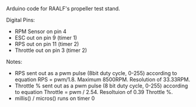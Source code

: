 Arduino code for RAALF's propeller test stand.

Digital Pins:
- RPM Sensor on pin 4
- ESC out on pin 9 (timer 1)
- RPS out on pin 11 (timer 2)
- Throttle out on pin 3 (timer 2)

Notes:
- RPS sent out as a pwm pulse (8bit duty cycle, 0-255) according to equation RPS = pwm/1.8. Maximum 8500RPM. Resolution of 33.33RPM.
- Throttle % sent out as a pwm pulse (8 bit duty cycle, 0-255) according to equation Throttle = pwm / 2.54. Resoltuion of 0.39 Throttle %. 
- millis() / micros() runs on timer 0
